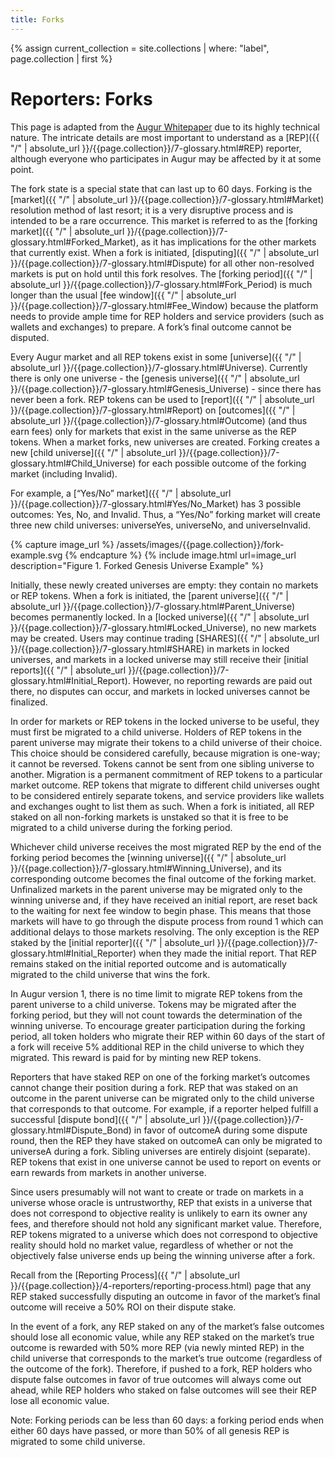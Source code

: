 ```yaml
---
title: Forks
---
```

{% assign current_collection = site.collections | where: "label", page.collection | first %}
# Reporters: Forks

This page is adapted from the [Augur Whitepaper]({{current_collection.whitepaper-pdf-url}}) due to its highly technical nature. The intricate details are most important to understand as a [REP]({{ "/" | absolute_url }}/{{page.collection}}/7-glossary.html#REP) reporter, although everyone who participates in Augur may be affected by it at some point.

The fork state is a special state that can last up to 60 days.  Forking is the [market]({{ "/" | absolute_url }}/{{page.collection}}/7-glossary.html#Market) resolution method of last resort; it is a very disruptive process and is intended to be a rare occurrence. This market is referred to as the [forking market]({{ "/" | absolute_url }}/{{page.collection}}/7-glossary.html#Forked_Market), as it has implications for the other markets that currently exist. When a fork is initiated, [disputing]({{ "/" | absolute_url }}/{{page.collection}}/7-glossary.html#Dispute) for all other non-resolved markets is put on hold until this fork resolves.  The [forking period]({{ "/" | absolute_url }}/{{page.collection}}/7-glossary.html#Fork_Period) is much longer than the usual [fee window]({{ "/" | absolute_url }}/{{page.collection}}/7-glossary.html#Fee_Window) because the platform needs to provide ample time for REP holders and service providers (such as wallets and exchanges) to prepare.  A fork’s final outcome cannot be disputed. 

Every Augur market and all REP tokens exist in some [universe]({{ "/" | absolute_url }}/{{page.collection}}/7-glossary.html#Universe). Currently there is only one universe - the [genesis universe]({{ "/" | absolute_url }}/{{page.collection}}/7-glossary.html#Genesis_Universe) - since there has never been a fork. REP tokens can be used to [report]({{ "/" | absolute_url }}/{{page.collection}}/7-glossary.html#Report) on [outcomes]({{ "/" | absolute_url }}/{{page.collection}}/7-glossary.html#Outcome) (and thus earn fees) only for markets that exist in the same universe as  the REP tokens. When a market forks, new universes are created. Forking creates a new [child universe]({{ "/" | absolute_url }}/{{page.collection}}/7-glossary.html#Child_Universe) for each possible outcome of the forking market (including Invalid). 

For example, a [“Yes/No” market]({{ "/" | absolute_url }}/{{page.collection}}/7-glossary.html#Yes/No_Market) has 3 possible outcomes: Yes, No, and Invalid.  Thus, a “Yes/No” forking market will create three new child universes: universeYes, universeNo, and universeInvalid.

<div class="center">
{% capture image_url %}
  /assets/images/{{page.collection}}/fork-example.svg
{% endcapture %}
{% include image.html url=image_url description="Figure 1. Forked Genesis Universe Example" %}
</div>

Initially, these newly created universes are empty: they contain no markets or REP tokens. When a fork is initiated, the [parent universe]({{ "/" | absolute_url }}/{{page.collection}}/7-glossary.html#Parent_Universe) becomes permanently locked. In a [locked universe]({{ "/" | absolute_url }}/{{page.collection}}/7-glossary.html#Locked_Universe), no new markets may be created. Users may continue trading [SHARES]({{ "/" | absolute_url }}/{{page.collection}}/7-glossary.html#SHARE) in markets in locked universes, and markets in a locked universe may still receive their [initial reports]({{ "/" | absolute_url }}/{{page.collection}}/7-glossary.html#Initial_Report). However, no reporting rewards are paid out there, no disputes can occur, and markets in locked universes cannot be finalized.

In order for markets or REP tokens in the locked universe to be useful, they must first be migrated to a child universe. Holders of REP tokens in the parent universe may migrate their tokens to a child universe of their choice. This choice should be considered carefully, because migration is one-way; it cannot be reversed. Tokens cannot be sent from one sibling universe to another. Migration is a permanent commitment of REP tokens to a particular market outcome. REP tokens that migrate to different child universes ought to be considered entirely separate tokens, and service providers like wallets and exchanges ought to list them as such. When a fork is initiated, all REP staked on all non-forking markets is unstaked so that it is free to be migrated to a child universe during the forking period. 

Whichever child universe receives the most migrated REP by the end of the forking period becomes the [winning universe]({{ "/" | absolute_url }}/{{page.collection}}/7-glossary.html#Winning_Universe), and its corresponding outcome becomes the final outcome of the forking market.  Unfinalized markets in the parent universe may be migrated only to the winning universe and, if they have received an initial report, are reset back to the waiting for next fee window to begin phase. This means that those markets will have to go through the dispute process from round 1 which can additional delays to those markets resolving. The only exception is the REP staked by the [initial reporter]({{ "/" | absolute_url }}/{{page.collection}}/7-glossary.html#Initial_Reporter) when they made the initial report. That REP remains staked on the initial reported outcome and is automatically migrated to the child universe that wins the fork.

In Augur version 1, there is no time limit to migrate REP tokens from the parent universe to a child universe. Tokens may be migrated after the forking period, but they will not count towards the determination of the winning universe. To encourage greater participation during the forking  period, all token holders who migrate their REP within 60 days of the start of a fork will receive 5% additional REP in the child universe to which they migrated. This reward is paid for by minting new REP tokens. 

Reporters that have staked REP on one of the forking market’s outcomes cannot change their position during a fork. REP that was staked on an outcome in the parent universe can be migrated only to the child universe that corresponds to that outcome. For example, if a reporter helped fulfill a successful [dispute bond]({{ "/" | absolute_url }}/{{page.collection}}/7-glossary.html#Dispute_Bond) in favor of outcomeA during some dispute round, then the REP they have staked on outcomeA can only be migrated to universeA during a fork. Sibling universes are entirely disjoint (separate). REP tokens that exist in one universe cannot be used  to report on events or earn rewards from markets in another universe. 

Since users presumably will not want to create or trade on markets in a universe whose oracle is untrustworthy, REP that exists in a universe that does not correspond to objective reality is unlikely to earn its owner any fees, and therefore should not hold any significant market value. Therefore, REP tokens migrated to a universe which does not correspond to objective reality should hold no market value, regardless of whether or not the objectively false universe ends up being the winning universe after a fork. 

Recall from the [Reporting Process]({{ "/" | absolute_url }}/{{page.collection}}/4-reporters/reporting-process.html) page that any REP staked successfully disputing an outcome in favor of the market’s final outcome will receive a 50% ROI on their dispute stake.

In the event of a fork, any REP staked on any of the market’s false outcomes should lose all economic value, while any REP staked on the market’s true outcome is rewarded with 50% more REP (via newly minted REP) in the child universe that corresponds to the market’s true outcome (regardless of the outcome of the fork). Therefore, if pushed to a fork, REP holders who dispute false outcomes in favor of true outcomes will always come out ahead, while REP holders who staked on false outcomes will see their REP lose all economic value. 

Note: Forking  periods  can  be  less  than  60  days:  a  forking  period  ends when either 60 days have passed, or more than 50% of all genesis REP is migrated to some child universe.
